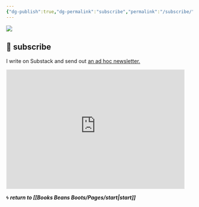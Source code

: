 ```yaml
---
{"dg-publish":true,"dg-permalink":"subscribe","permalink":"/subscribe/","dgHomeLink":true,"dgPassFrontmatter":false}
---
```



![](https://source.unsplash.com/u99M_BVwJ9o/1900x1200)

## 🌳 subscribe

I write on Substack and send out [an ad hoc newsletter.](https://booksbeansboots.substack.com/)

<iframe src="https://booksbeansboots.substack.com/embed" width="480" height="320" style="border:1px solid #EEE; background:white;" frameborder="0" scrolling="no"></iframe>

🌀 ***return to [[Books Beans Boots/Pages/start|start]]***